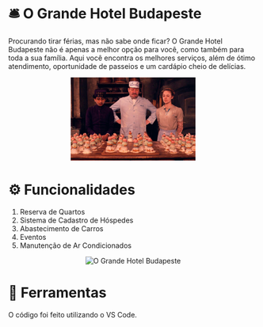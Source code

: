 # 🛎 O Grande Hotel Budapeste
Procurando tirar férias, mas não sabe onde ficar? O Grande Hotel Budapeste não é apenas a melhor opção para você, como também para toda a sua família. Aqui você encontra os melhores serviços, além de ótimo atendimento, oportunidade de passeios e um cardápio cheio de delícias.

<div align="center">
<img src="https://github.com/gabrielaasouza/O-Grande-Hotel-Budapeste/blob/main/Hotel/img/segredo_nao_abra/culinaria.jpg" alt="O Grande Hotel Budapeste" width="50%">
</div>

# ⚙ Funcionalidades 
1) Reserva de Quartos 
2) Sistema de Cadastro de Hóspedes 
3) Abastecimento de Carros
4) Eventos 
5) Manutenção de Ar Condicionados

<div align="center">
<img src="https://github.com/gabrielaasouza/O-Grande-Hotel-Budapeste/blob/main/Hotel/img/segredo_nao_abra/grandbudapest.gif" alt="O Grande Hotel Budapeste" width="50%">
</div>

# 🔨 Ferramentas
O código foi feito utilizando o VS Code.

